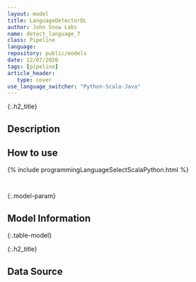 ```yaml
---
layout: model
title: LanguageDetectorDL
author: John Snow Labs
name: detect_language_7
class: Pipeline
language: 
repository: public/models
date: 12/07/2020
tags: [pipeline]
article_header:
   type: cover
use_language_switcher: "Python-Scala-Java"
---
```


{:.h2_title}
## Description 






## How to use 
<div class="tabs-box" markdown="1">

{% include programmingLanguageSelectScalaPython.html %}

```python

```

```scala

```
</div>



{:.model-param}
## Model Information
{:.table-model}





{:.h2_title}
## Data Source



